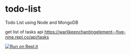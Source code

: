# todo-list
Todo List using Node and MongoDB

get list of tasks api
https://warlikeenchantingelement--five-nine.repl.co/api/tasks


[![Run on Repl.it](https://repl.it/badge/github/kadamsan/todo-list)](https://repl.it/github/kadamsan/todo-list)
